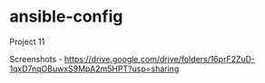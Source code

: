 # ansible-config

Project 11

Screenshots - https://drive.google.com/drive/folders/16prF2ZuD-1qxD7nqOBuwxS9MpA2m5HPT?usp=sharing
